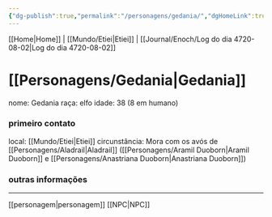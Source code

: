 ```yaml
---
{"dg-publish":true,"permalink":"/personagens/gedania/","dgHomeLink":true,"dgPassFrontmatter":false,"dgShowBacklinks":true,"dgShowLocalGraph":true}
---
```


[[Home|Home]] | [[Mundo/Etiei|Etiei]] | [[Journal/Enoch/Log do dia 4720-08-02|Log do dia 4720-08-02]] 
# [[Personagens/Gedania|Gedania]]
nome: Gedania
raça: elfo
idade: 38 (8 em humano)

### primeiro contato
local: [[Mundo/Etiei|Etiei]]
circunstância: Mora com os avós de [[Personagens/Aladrail|Aladrail]] ([[Personagens/Aramil Duoborn|Aramil Duoborn]] e [[Personagens/Anastriana Duoborn|Anastriana Duoborn]])

### outras informações


---
[[personagem|personagem]] [[NPC|NPC]] 
